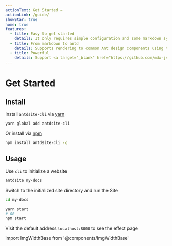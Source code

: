 ```yaml
---
actionText: Get Started →
actionLink: /guide/
showStar: true
home: true
features:
  - title: Easy to get started
    details: It only requires simple configuration and some markdown syntax to get started quickly, users who are familiar with <a href="https://vuepress.vuejs.org/">Vuepress </a> are more comfortable to use
  - title: From markdown to antd
    details: Supports rendering to common Ant design components using the markdown syntax, such as <a href="/guide/markdown#prompt-box">Alert</a>
  - title: Powerful
    details: Support <a target="_blank" href="https://github.com/mdx-js/mdx">mdx</a> to support <a href="/guide/theme#custom-layout">custom layout</a> (eg custom site header, bottom, homepage, etc.)
---
```


# Get Started

## Install

Install `antdsite-cli` via [yarn](https://yarnpkg.com)

```bash
yarn global add antdsite-cli
```

Or install via [npm](https://docs.npmjs.com/cli/install.html)

```bash
npm install antdsite-cli -g

```

## Usage

Use `cli` to initialize a website

```bash
antdsite my-docs
```

Switch to the initialized site directory and run the Site

```bash
cd my-docs

yarn start
# OR
npm start
```

Visit the default address `localhost:8000` to see the effect page

import ImgWidthBase from '@components/ImgWidthBase'

<p align="center">
<ImgWidthBase url="screenshot.png" width={700}/>
</p>
